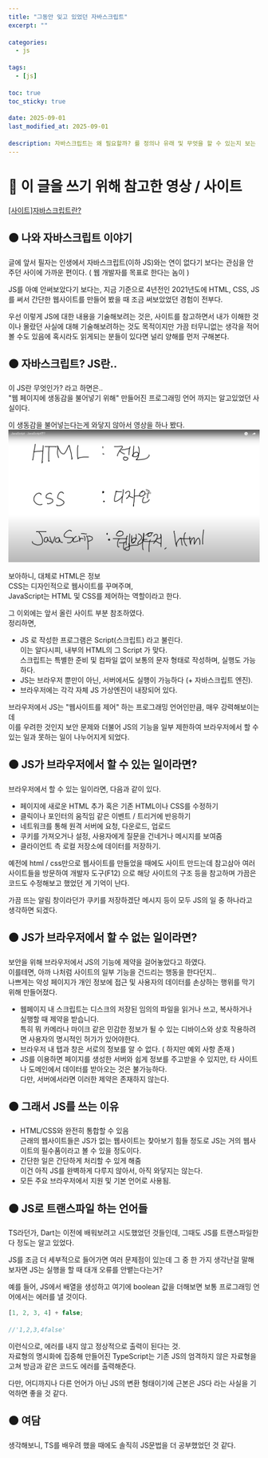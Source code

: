```yaml
---
title: "그동안 잊고 있었던 자바스크립트"
excerpt: ""

categories:
  - js

tags:
  - [js]

toc: true
toc_sticky: true

date: 2025-09-01
last_modified_at: 2025-09-01

description: 자바스크립트는 왜 필요할까? 를 정의나 유래 및 무엇을 할 수 있는지 보는 글
---
```


# 🔴 이 글을 쓰기 위해 참고한 영상 / 사이트

[[사이트]자바스크립트란?](https://ko.javascript.info/intro)

## 🟠 나와 자바스크립트 이야기

글에 앞서 필자는 인생에서 자바스크립트(이하 JS)와는 연이 없다기 보다는 관심을 안주던 사이에 가까운 편이다. ( 웹 개발자를 목표로 한다는 놈이 )

JS를 아예 안써보았다기 보다는, 지금 기준으로 4년전인 2021년도에 HTML, CSS, JS를 써서 간단한 웹사이트를 만들어 봤을 때 조금 써보았었던 경험이 전부다.

우선 이렇게 JS에 대한 내용을 기술해보려는 것은, 사이트를 참고하면서 내가 이해한 것이나 몰랐던 사실에 대해 기술해보려하는 것도 목적이지만 가끔 터무니없는 생각을 적어볼 수도 있음에 혹시라도 읽게되는 분들이 있다면 널리 양해를 먼저 구해본다.

## 🟠 자바스크립트? JS란..

이 JS란 무엇인가? 라고 하면은..  
"웹 페이지에 생동감을 불어넣기 위해" 만들어진 프로그래밍 언어 까지는 알고있었던 사실이다.

이 생동감을 불어넣는다는게 와닿지 않아서 영상을 하나 봤다.
[![생활코딩](../assets/img/250901/youtube_js.png)](https://www.youtube.com/watch?v=QbnpmgRVtjU)

보아하니, 대체로 HTML은 정보  
CSS는 디자인적으로 웹사이트를 꾸며주며,  
JavaScript는 HTML 및 CSS를 제어하는 역할이라고 한다.

그 이외에는 앞서 올린 사이트 부분 참조하였다.  
정리하면,

- JS 로 작성한 프로그램은 Script(스크립트) 라고 불린다.  
  이는 알다시피, 내부의 HTML의 그 Script 가 맞다.  
  스크립트는 특별한 준비 및 컴파일 없이 보통의 문자 형태로 작성하며, 실행도 가능하다.
- JS는 브라우저 뿐만이 아닌, 서버에서도 실행이 가능하다 (+ 자바스크립트 엔진).
- 브라우저에는 각각 자체 JS 가상엔진이 내장되어 있다.

브라우저에서 JS는 "웹사이트를 제어" 하는 프로그래밍 언어인만큼, 매우 강력해보이는데  
이를 우려한 것인지 보안 문제와 더불어 JS의 기능을 일부 제한하여 브라우저에서 할 수 있는 일과 못하는 일이 나누어지게 되었다.

## 🟠 JS가 브라우저에서 할 수 있는 일이라면?

브라우저에서 할 수 있는 일이라면, 다음과 같이 있다.

- 페이지에 새로운 HTML 추가 혹은 기존 HTML이나 CSS를 수정하기
- 클릭이나 포인터의 움직임 같은 이벤트 / 트리거에 반응하기
- 네트워크를 통해 원격 서버에 요청, 다운로드, 업로드
- 쿠키를 가져오거나 설정, 사용자에게 질문을 건네거나 메시지를 보여줌
- 클라이언트 측 로컬 저장소에 데이터를 저장하기.

예전에 html / css만으로 웹사이트를 만들었을 때에도 사이트 만드는데 참고삼아 여러 사이트들을 방문하여 개발자 도구(F12) 으로 해당 사이트의 구조 등을 참고하며 가끔은 코드도 수정해보고 했었던 게 기억이 난다.

가끔 뜨는 알림 창이라던가 쿠키를 저장하겠단 메시지 등이 모두 JS의 일 중 하나라고 생각하면 되겠다.

## 🟠 JS가 브라우저에서 할 수 없는 일이라면?

보안을 위해 브라우저에서 JS의 기능에 제약을 걸어놓았다고 하였다.  
이를테면, 아까 나처럼 사이트의 일부 기능을 건드리는 행동을 한다던지..  
나쁘게는 악성 페이지가 개인 정보에 접근 및 사용자의 데이터를 손상하는 행위를 막기 위해 만들어졌다.

- 웹페이지 내 스크립트는 디스크의 저장된 임의의 파일을 읽거나 쓰고, 복사하거나 실행할 때 제약을 받습니다.  
  특히 뭐 카메라나 마이크 같은 민감한 정보가 될 수 있는 디바이스와 상호 작용하려면 사용자의 명시적인 허가가 있어야한다.
- 브라우저 내 탭과 창은 서로의 정보를 알 수 없다. ( 하지만 예외 사항 존재 )
- JS를 이용하면 페이지를 생성한 서버와 쉽게 정보를 주고받을 수 있지만, 타 사이트나 도메인에서 데이터를 받아오는 것은 불가능하다.  
  다만, 서버에서라면 이러한 제약은 존재하지 않는다.

## 🟠 그래서 JS를 쓰는 이유

- HTML/CSS와 완전히 통합할 수 있음  
  근래의 웹사이트들은 JS가 없는 웹사이트는 찾아보기 힘들 정도로 JS는 거의 웹사이트의 필수품이라고 볼 수 있을 정도이다.
- 간단한 일은 간단하게 처리할 수 있게 해줌  
  이건 아직 JS를 완벽하게 다루지 않아서, 아직 와닿지는 않는다.
- 모든 주요 브라우저에서 지원 및 기본 언어로 사용됨.

## 🟠 JS로 트랜스파일 하는 언어들

TS라던가, Dart는 이전에 배워보려고 시도했었던 것들인데, 그때도 JS를 트랜스파일한다 정도는 알고 있었다.

JS를 조금 더 세부적으로 들어가면 여러 문제점이 있는데 그 중 한 가지 생각난걸 말해보자면 JS는 실행을 할 때 대개 오류를 안뱉는다는거?

예를 들어, JS에서 배열을 생성하고 여기에 boolean 값을 더해보면
보통 프로그래밍 언어에서는 에러를 낼 것이다.

```javascript
[1, 2, 3, 4] + false;

//'1,2,3,4false'
```

이런식으로, 에러를 내지 않고 정상적으로 출력이 된다는 것.  
자료형의 명시화에 집중해 만들어진 TypeScript는 기존 JS의 엄격하지 않은 자료형을 고쳐 방금과 같은 코드도 에러를 출력해준다.

다만, 어디까지나 다른 언어가 아닌 JS의 변환 형태이기에 근본은 JS다 라는 사실을 기억하면 좋을 것 같다.

## 🟠 여담

생각해보니, TS를 배우려 했을 때에도 솔직히 JS문법을 더 공부했었던 것 같다.
